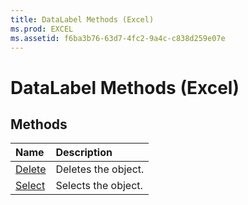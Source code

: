 ```yaml
---
title: DataLabel Methods (Excel)
ms.prod: EXCEL
ms.assetid: f6ba3b76-63d7-4fc2-9a4c-c838d259e07e
---
```



# DataLabel Methods (Excel)

## Methods



|**Name**|**Description**|
|:-----|:-----|
|[Delete](datalabel-delete-method-excel.md)|Deletes the object.|
|[Select](datalabel-select-method-excel.md)|Selects the object.|

